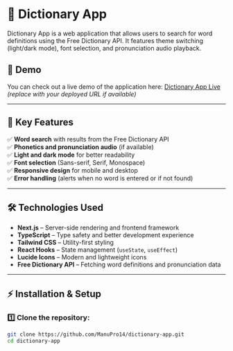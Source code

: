 # 📖 Dictionary App

Dictionary App is a web application that allows users to search for word definitions using the Free Dictionary API. It features theme switching (light/dark mode), font selection, and pronunciation audio playback.

## 🚀 Demo

You can check out a live demo of the application here: [Dictionary App Live](#) _(replace with your deployed URL if available)_

---

## 📌 Key Features

✅ **Word search** with results from the Free Dictionary API  
✅ **Phonetics and pronunciation audio** (if available)  
✅ **Light and dark mode** for better readability  
✅ **Font selection** (Sans-serif, Serif, Monospace)  
✅ **Responsive design** for mobile and desktop  
✅ **Error handling** (alerts when no word is entered or if not found)

---

## 🛠️ Technologies Used

- **Next.js** – Server-side rendering and frontend framework
- **TypeScript** – Type safety and better development experience
- **Tailwind CSS** – Utility-first styling
- **React Hooks** – State management (`useState`, `useEffect`)
- **Lucide Icons** – Modern and lightweight icons
- **Free Dictionary API** – Fetching word definitions and pronunciation data

---

## ⚡ Installation & Setup

### 1️⃣ Clone the repository:

```sh
git clone https://github.com/ManuPro14/dictionary-app.git
cd dictionary-app
```
